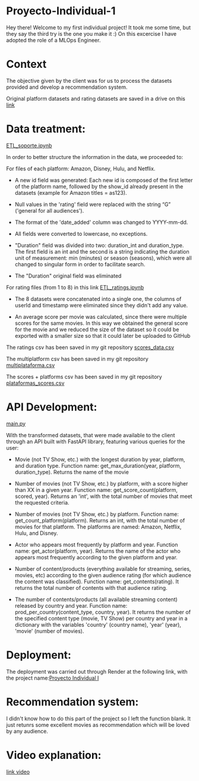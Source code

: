 # Proyecto-Individual-1
Hey there! Welcome to my first individual project! It took me some time, but they say the third try is the one you make it :) On this excercise I have adopted the role of a MLOps Engineer.

# Context
The objective given by the client was for us to process the datasets provided and develop a recommendation system.

Original platform datasets and rating datasets are saved in a drive on this <a href="https://drive.google.com/drive/folders/1oPQRbG3WkTkk8uIAiQF7f6PKOc1CPRxI?usp=share_link" rel="nofollow">link</a>

# Data treatment:
[ETL_soporte.ipynb](https://github.com/josefinaloyola/Proyecto-Individual-1/blob/main/ETL_soporte.ipynb)

In order to better structure the information in the data, we proceeded to:

For files of each platform: Amazon, Disney, Hulu, and Netflix.

* A new id field was generated: Each new id is composed of the first letter of the platform name, followed by the show_id already present in the datasets (example for Amazon titles = as123).

* Null values in the 'rating' field were replaced with the string “G” ('general for all audiences').

* The format of the 'date_added' column was changed to YYYY-mm-dd.

* All fields were converted to lowercase, no exceptions.

* "Duration" field was divided into two: duration_int and duration_type. The first field is an int and the second is a string indicating the duration unit of measurement: min (minutes) or season (seasons), which were all changed to singular form in order to facilitate search.

* The "Duration" original field was eliminated

For rating files (from 1 to 8) in this link [ETL_ratings.ipynb](https://github.com/josefinaloyola/Proyecto-Individual-1/blob/main/ETL_ratings.ipynb)

* The 8 datasets were concatenated into a single one, the columns of userId and timestamp were eliminated since they didn't add any value. 

* An average score per movie was calculated, since there were multiple scores for the same movies. In this way we obtained the general score for the movie and we reduced the size of the dataset so it could be exported with a smaller size so that it could later be uploaded to GitHub 

The ratings csv has been saved in my git repository [scores_data.csv](https://github.com/josefinaloyola/Proyecto-Individual-1/blob/main/scores_data.csv)

The multiplatform csv has been saved in my git repository [multiplataforma.csv](https://github.com/josefinaloyola/Proyecto-Individual-1/blob/main/multiplataforma.csv)

The scores + platforms csv has been saved in my git repository [plataformas_scores.csv](https://raw.githubusercontent.com/josefinaloyola/Proyecto-Individual-1/main/plataformas_scores.csv)

# API Development:
[main.py](https://github.com/josefinaloyola/Proyecto-Individual-1/blob/main/main.py)

With the transformed datasets, that were made available to the client through an API built with FastAPI library, featuring various queries for the user:

* Movie (not TV Show, etc.) with the longest duration by year, platform, and duration type. Function name: get_max_duration(year, platform, duration_type). Returns the name of the movie

* Number of movies (not TV Show, etc.) by platform, with a score higher than XX in a given year. Function name: get_score_count(platform, scored, year). Returns an 'int', with the total number of movies that meet the requested criteria.

* Number of movies (not TV Show, etc.) by platform. Function name: get_count_platform(platform). Returns an int, with the total number of movies for that platform. The platforms are named: Amazon, Netflix, Hulu, and Disney.

* Actor who appears most frequently by platform and year. Function name: get_actor(platform, year). Returns the name of the actor who appears most frequently according to the given platform and year.

* Number of content/products (everything available for streaming, series, movies, etc) according to the given audience rating (for which audience the content was classified). Function name: get_contents(rating). It returns the total number of contents with that audience rating.

* The number of contents/products (all available streaming content) released by country and year. Function name: prod_per_country(content_type, country, year). It returns the number of the specified content type (movie, TV Show) per country and year in a dictionary with the variables 'country' (country name), 'year' (year), 'movie' (number of movies).

# Deployment:
The deployment was carried out through Render at the following link, with the project name:[Proyecto Individual I](https://proyecto-individual-1-7eio.onrender.com)

# Recommendation system:

I didn't know how to do this part of the project so I left the function blank. It just retunrs some excellent movies as recommendation which will be loved by any audience.


# Video explanation:
[link video](https://youtu.be/PllOOqe4FnY)
